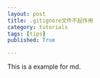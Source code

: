 ```yaml
---
layout: post
title: .gitignore文件不起作用
category: tutorials
tags: [tips]
published: True

---
```


This is a example for md.
